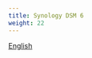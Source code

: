 ```yaml
---
title: Synology DSM 6
weight: 22
---
```


[English](/docs/en/self-host/rustdesk-server-oss/synology)
